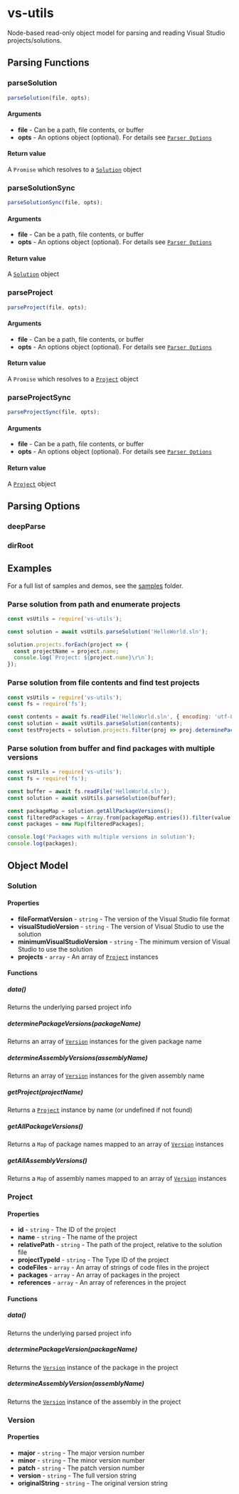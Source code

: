 # vs-utils
Node-based read-only object model for parsing and reading Visual Studio projects/solutions.

## Parsing Functions
### parseSolution
```js
parseSolution(file, opts);
```

#### Arguments
- **file** - Can be a path, file contents, or buffer
- **opts** - An options object (optional). For details see [`Parser Options`](#parser-options)

#### Return value
A `Promise` which resolves to a [`Solution`](#solution) object


### parseSolutionSync
```js
parseSolutionSync(file, opts);
```

#### Arguments
- **file** - Can be a path, file contents, or buffer
- **opts** - An options object (optional). For details see [`Parser Options`](#parser-options)

#### Return value
A [`Solution`](#solution) object


### parseProject
```js
parseProject(file, opts);
```

#### Arguments
- **file** - Can be a path, file contents, or buffer
- **opts** - An options object (optional). For details see [`Parser Options`](#parser-options)

#### Return value
A `Promise` which resolves to a [`Project`](#project) object


### parseProjectSync
```js
parseProjectSync(file, opts);
```

#### Arguments
- **file** - Can be a path, file contents, or buffer
- **opts** - An options object (optional). For details see [`Parser Options`](#parser-options)

#### Return value
A [`Project`](#project) object

## Parsing Options

### deepParse
### dirRoot


## Examples
For a full list of samples and demos, see the [samples](./samples) folder.

### Parse solution from path and enumerate projects
```js
const vsUtils = require('vs-utils');

const solution = await vsUtils.parseSolution('HelloWorld.sln');

solution.projects.forEach(project => {
  const projectName = project.name;
  console.log(`Project: ${project.name}\r\n`);
});
```

### Parse solution from file contents and find test projects
```js
const vsUtils = require('vs-utils');
const fs = require('fs');

const contents = await fs.readFile('HelloWorld.sln', { encoding: 'utf-8' });
const solution = await vsUtils.parseSolution(contents);
const testProjects = solution.projects.filter(proj => proj.determinePackageVersion('NUnit'));
```

### Parse  solution from buffer and find packages with multiple versions
```js
const vsUtils = require('vs-utils');
const fs = require('fs');

const buffer = await fs.readFile('HelloWorld.sln');
const solution = await vsUtils.parseSolution(buffer);

const packageMap = solution.getAllPackageVersions();
const filteredPackages = Array.from(packageMap.entries()).filter(value => value[1].length > 1);
const packages = new Map(filteredPackages);

console.log('Packages with multiple versions in solution');
console.log(packages);
```

## Object Model

### Solution
#### Properties

- **fileFormatVersion** - `string` - The version of the Visual Studio file format
- **visualStudioVersion** - `string` - The version of Visual Studio to use the solution
- **minimumVisualStudioVersion** - `string` - The minimum version of Visual Studio to use the solution
- **projects** - `array` - An array of [`Project`](#project) instances

#### Functions

##### data()
Returns the underlying parsed project info
##### determinePackageVersions(packageName)
Returns an array of [`Version`](#version) instances for the given package name
##### determineAssemblyVersions(assemblyName)
Returns an array of [`Version`](#version) instances for the given assembly name
##### getProject(projectName)
Returns a [`Project`](#project) instance by name (or undefined if not found)
##### getAllPackageVersions()
Returns a `Map` of package names mapped to an array of [`Version`](#version) instances
##### getAllAssemblyVersions()
Returns a `Map` of assembly names mapped to an array of [`Version`](#version) instances

### Project
#### Properties

- **id** - `string` - The ID of the project
- **name** - `string` - The name of the project
- **relativePath** - `string` - The path of the project, relative to the solution file
- **projectTypeId** - `string` - The Type ID of the project
- **codeFiles** - `array` - An array of strings of code files in the project
- **packages** - `array` - An array of packages in the project
- **references** - `array` - An array of references in the project

#### Functions

##### data()
Returns the underlying parsed project info
##### determinePackageVersion(packageName)
Returns the [`Version`](#version) instance of the package in the project
##### determineAssemblyVersion(assemblyName)
Returns the [`Version`](#version) instance of the assembly in the project

### Version
#### Properties

- **major** - `string` - The major version number
- **minor** - `string` - The minor version number
- **patch** - `string` - The patch version number
- **version** - `string` - The full version string
- **originalString** - `string` - The original version string